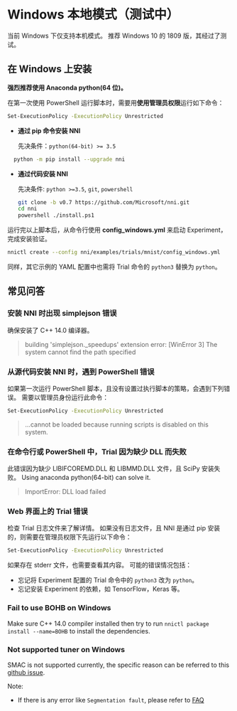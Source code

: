 # Windows 本地模式（测试中）

当前 Windows 下仅支持本机模式。 推荐 Windows 10 的 1809 版，其经过了测试。

## **在 Windows 上安装**

**强烈推荐使用 Anaconda python(64 位)。**

在第一次使用 PowerShell 运行脚本时，需要用**使用管理员权限**运行如下命令：

```bash
Set-ExecutionPolicy -ExecutionPolicy Unrestricted
```

* **通过 pip 命令安装 NNI**
    
    先决条件：`python(64-bit) >= 3.5`

```bash
  python -m pip install --upgrade nni
```

* __通过代码安装 NNI__

  先决条件: `python >=3.5`, `git`, `powershell`

  ```bash
  git clone -b v0.7 https://github.com/Microsoft/nni.git
  cd nni
  powershell ./install.ps1
  ```

运行完以上脚本后，从命令行使用 **config_windows.yml** 来启动 Experiment，完成安装验证。

```bash
nnictl create --config nni/examples/trials/mnist/config_windows.yml
```

同样，其它示例的 YAML 配置中也需将 Trial 命令的 `python3` 替换为 `python`。

## **常见问答**

### 安装 NNI 时出现 simplejson 错误

确保安装了 C++ 14.0 编译器。

> building 'simplejson._speedups' extension error: [WinError 3] The system cannot find the path specified

### 从源代码安装 NNI 时，遇到 PowerShell 错误

如果第一次运行 PowerShell 脚本，且没有设置过执行脚本的策略，会遇到下列错误。 需要以管理员身份运行此命令：

```bash
Set-ExecutionPolicy -ExecutionPolicy Unrestricted
```

> ...cannot be loaded because running scripts is disabled on this system.

### 在命令行或 PowerShell 中，Trial 因为缺少 DLL 而失败

此错误因为缺少 LIBIFCOREMD.DLL 和 LIBMMD.DLL 文件，且 SciPy 安装失败。 Using anaconda python(64-bit) can solve it.

> ImportError: DLL load failed

### Web 界面上的 Trial 错误

检查 Trial 日志文件来了解详情。 如果没有日志文件，且 NNI 是通过 pip 安装的，则需要在管理员权限下先运行以下命令：

```bash
Set-ExecutionPolicy -ExecutionPolicy Unrestricted
```

如果存在 stderr 文件，也需要查看其内容。 可能的错误情况包括：

* 忘记将 Experiment 配置的 Trial 命令中的 `python3` 改为 `python`。
* 忘记安装 Experiment 的依赖，如 TensorFlow，Keras 等。

### Fail to use BOHB on Windows

Make sure C++ 14.0 compiler installed then try to run `nnictl package install --name=BOHB` to install the dependencies.

### Not supported tuner on Windows

SMAC is not supported currently, the specific reason can be referred to this [github issue](https://github.com/automl/SMAC3/issues/483).

Note:

* If there is any error like `Segmentation fault`, please refer to [FAQ](FAQ.md)
